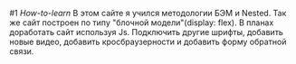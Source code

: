 #1 *How-to-learn*
В этом сайте я учился методологии БЭМ и Nested. Так же сайт построен по типу "блочной модели"(display: flex).
В планах доработать сайт используя Js. Подключить другие шрифты, добавить новые видео, добавить кросбраузерности и добавить форму обратной связи.
